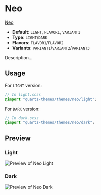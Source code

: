 # Neo

[Neo](https://twitter.com/labdo_)

- **Default**: `LIGHT`, `FLAVOR1`, `VARIANT1`
- **Type**: `LIGHT`/`DARK`
- **Flavors**: `FLAVOR1`/`FLAVOR2`
- **Variants**: `VARIANT1`/`VARIANT2`/`VARIANT3`

Description...

## Usage

For `LIGHT` version:

```scss
// In light.scss
@import "quartz-themes/themes/neo/light";
```

For `DARK` version:

```scss
// In dark.scss
@import "quartz-themes/themes/neo/dark";
```

## Preview

### Light

![Preview of Neo Light](preview-light.png)

### Dark

![Preview of Neo Dark](preview-dark.png)
